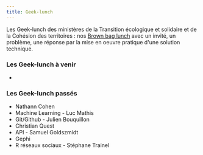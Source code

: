 ```yaml
---
title: Geek-lunch
---
```




Les Geek-lunch des ministères de la Transition écologique et solidaire et de la Cohésion des territoires : nos [Brown bag lunch](https://en.wikipedia.org/wiki/Packed_lunch) avec un invité, un problème, une réponse par la mise en oeuvre pratique d'une solution technique.

### Les Geek-lunch à venir

-

### Les Geek-lunch passés

- Nathann Cohen
- Machine Learning - Luc Mathis
- Git/Github - Julien Bouquillon
- Christian Quest
- API - Samuel Goldszmidt
- Gephi
- R réseaux sociaux - Stéphane Trainel

